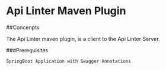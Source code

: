 # Api Linter Maven Plugin

##Concenpts

The Api Linter maven plugin, is a client to the Api Linter Server.

###Prerequisites

```
SpringBoot Application with Swagger Annotations
```


